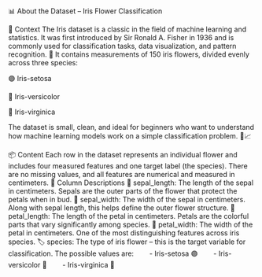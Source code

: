 📊 About the Dataset – Iris Flower Classification

🌸 Context
The Iris dataset is a classic in the field of machine learning and statistics. It was first introduced by Sir Ronald A. Fisher in 1936 and is commonly used for classification tasks, data visualization, and pattern recognition. 🌿
It contains measurements of 150 iris flowers, divided evenly across three species:

🟣 Iris-setosa

🔵 Iris-versicolor

🔴 Iris-virginica

The dataset is small, clean, and ideal for beginners who want to understand how machine learning models work on a simple classification problem. 🧠📈

📦 Content
Each row in the dataset represents an individual flower and includes four measured features and one target label (the species). There are no missing values, and all features are numerical and measured in centimeters.
🧾 Column Descriptions
📏 sepal_length: The length of the sepal in centimeters. Sepals are the outer parts of the flower that protect the petals when in bud.
📐 sepal_width: The width of the sepal in centimeters. Along with sepal length, this helps define the outer flower structure.
🌼 petal_length: The length of the petal in centimeters. Petals are the colorful parts that vary significantly among species.
🌼 petal_width: The width of the petal in centimeters. One of the most distinguishing features across iris species.
🏷️ species: The type of iris flower – this is the target variable for classification. The possible values are:
  - Iris-setosa 🟣
  - Iris-versicolor 🔵
  - Iris-virginica 🔴
